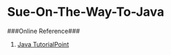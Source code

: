 # Sue-On-The-Way-To-Java
###Online Reference###
1. [Java TutorialPoint](https://www.tutorialspoint.com/java/index.htm)
